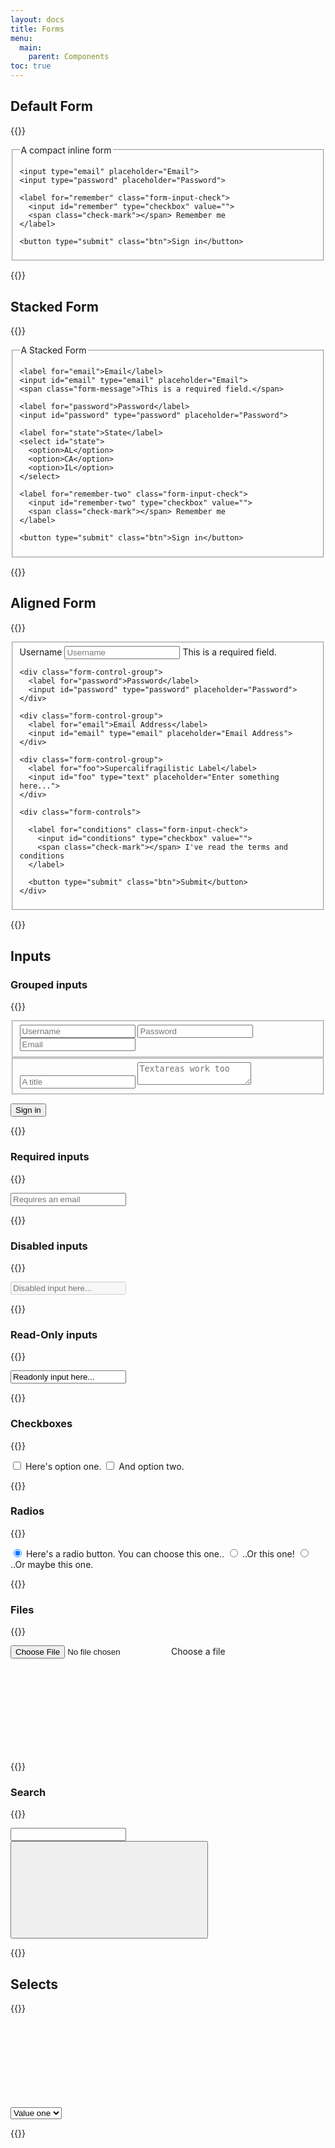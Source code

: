 ```yaml
---
layout: docs
title: Forms
menu:
  main:
    parent: Components
toc: true
---
```


## Default Form

{{<example>}}
<form class="form">
  <fieldset>
    <legend>A compact inline form</legend>

    <input type="email" placeholder="Email">
    <input type="password" placeholder="Password">

    <label for="remember" class="form-input-check">
      <input id="remember" type="checkbox" value="">
      <span class="check-mark"></span> Remember me
    </label>

    <button type="submit" class="btn">Sign in</button>
  </fieldset>
</form>
{{</example>}}

## Stacked Form

{{<example>}}
<form class="form form-stacked">
  <fieldset>
    <legend>A Stacked Form</legend>

    <label for="email">Email</label>
    <input id="email" type="email" placeholder="Email">
    <span class="form-message">This is a required field.</span>

    <label for="password">Password</label>
    <input id="password" type="password" placeholder="Password">

    <label for="state">State</label>
    <select id="state">
      <option>AL</option>
      <option>CA</option>
      <option>IL</option>
    </select>

    <label for="remember-two" class="form-input-check">
      <input id="remember-two" type="checkbox" value="">
      <span class="check-mark"></span> Remember me
    </label>

    <button type="submit" class="btn">Sign in</button>
  </fieldset>
</form>
{{</example>}}

## Aligned Form

{{<example>}}
<form class="form form-aligned">
  <fieldset>
    <div class="form-control-group">
      <label for="name">Username</label>
      <input id="name" type="text" placeholder="Username">
      <span class="form-message-inline">This is a required field.</span>
    </div>

    <div class="form-control-group">
      <label for="password">Password</label>
      <input id="password" type="password" placeholder="Password">
    </div>

    <div class="form-control-group">
      <label for="email">Email Address</label>
      <input id="email" type="email" placeholder="Email Address">
    </div>

    <div class="form-control-group">
      <label for="foo">Supercalifragilistic Label</label>
      <input id="foo" type="text" placeholder="Enter something here...">
    </div>

    <div class="form-controls">

      <label for="conditions" class="form-input-check">
        <input id="conditions" type="checkbox" value="">
        <span class="check-mark"></span> I've read the terms and conditions
      </label>

      <button type="submit" class="btn">Submit</button>
    </div>
  </fieldset>
</form>
{{</example>}}

## Inputs

### Grouped inputs
{{<example>}}
<form class="form">
  <fieldset class="form-group">
    <input type="text" class="form-input" placeholder="Username">
    <input type="text" class="form-input" placeholder="Password">
    <input type="email" class="form-input" placeholder="Email">
  </fieldset>

  <fieldset class="form-group">
    <input type="text" class="form-input" placeholder="A title">
    <textarea class="form-input" placeholder="Textareas work too"></textarea>
  </fieldset>

  <button type="submit" class="btn">Sign in</button>
</form>
{{</example>}}

### Required inputs

{{<example>}}
<form class="form">
  <input type="email" placeholder="Requires an email" required>
</form>
{{</example>}}

### Disabled inputs

{{<example>}}
<form class="form">
  <input type="text" placeholder="Disabled input here..." disabled>
</form>
{{</example>}}

### Read-Only inputs

{{<example>}}
<form class="form">
  <input type="text" value="Readonly input here..." readonly>
</form>
{{</example>}}

### Checkboxes

{{<example>}}
<form class="form">
  <label for="option-one" class="form-input-check">
    <input id="option-one" type="checkbox" value="">
    <span class="check-mark"></span>
    Here's option one.
  </label>

  <label for="option-two" class="form-input-check">
    <input id="option-two" type="checkbox" value="">
    <span class="check-mark"></span>
    And option two.
  </label>
</form>
{{</example>}}

### Radios
{{<example>}}
<form class="form">
  <label for="option-radio-one" class="form-input-radio">
    <input id="option-radio-one" type="radio" name="radio" value="" checked>
    <span class="radiomark"></span>
    Here's a radio button. You can choose this one..
  </label>

  <label for="option-radio-two" class="form-input-radio">
    <input id="option-radio-two" type="radio" name="radio" value="">
    <span class="radiomark"></span>
    ..Or this one!
  </label>

  <label for="option-radio-three" class="form-input-radio">
    <input id="option-radio-three" type="radio" name="radio" value="">
    <span class="radiomark"></span>
    ..Or maybe this one.
  </label>
</form>
{{</example>}}

### Files
{{<example>}}
<form class="form">
  <input type="file" id="custom-file" name="" value="">
  <label for="custom-file" class="label-file">
    Choose a file
    <svg class="icon">
      <use xlink:href="/assets/icons/feather.svg#upload"/>
    </svg>
  </label>
</form>
{{</example>}}

### Search
{{<example>}}
  <form class="form">
    <div class="container-search">
      <input type="search">
      <button type="button" class="search-input">
        <svg class="icon">
          <use xlink:href="/assets/icons/feather.svg#search"/>
        </svg>
      </button>
    </div>
  </form>
{{</example>}}

## Selects
{{<example>}}
<form class="form">
  <div class="container-select">
    <select class="select">
      <option value="one">Value one</option>
      <option value="two">Value two</option>
    </select>
    <svg class="icon">
      <use xlink:href="/assets/icons/feather.svg#chevron-down"/>
    </svg>
  </div>
</form>
{{</example>}}

